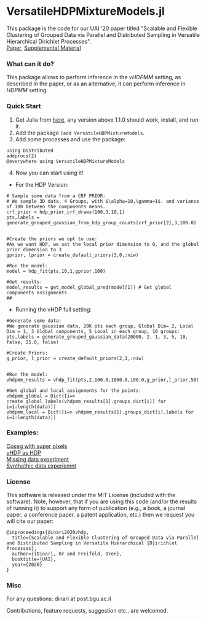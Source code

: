 # VersatileHDPMixtureModels.jl


This package is the code for our UAI '20 paper titled "Scalable and Flexible Clustering of Grouped Data via Parallel and Distributed Sampling in Versatile Hierarchical Dirichlet Processes". <br>
[Paper](https://www.cs.bgu.ac.il/~orenfr/papers/Dinari_UAI_2020.pdf),
[Supplemental Material](https://www.cs.bgu.ac.il/~orenfr/papers/Dinari_UAI_2020_supmat.pdf) <br>


### What can it do?

This package allows to perform inference in the *vHDPMM* setting, as described in the paper, or as an alternative, it can perform inference in *HDPMM* setting.

### Quick Start

1. Get Julia from [here](https://julialang.org/), any version above 1.1.0 should work, install, and run it.
2. Add the package `]add VersatileHDPMixtureModels`.
3. Add some processes and use the package:
```
using Distributed
addprocs(2)
@everywhere using VersatileHDPMixtureModels
```
4. Now you can start using it!
* For the HDP Version:
```
# Sample some data from a CRF PRIOR:
# We sample 3D data, 4 Groups, with $\alpha=10,\gamma=1$. and variance of 100 between the components means.
crf_prior = hdp_prior_crf_draws(100,3,10,1)
pts,labels = generate_grouped_gaussian_from_hdp_group_counts(crf_prior[2],3,100.0)


#Create the priors we opt to use:
#As we want HDP, we set the local prior dimension to 0, and the global prior dimension to 3
gprior, lprior = create_default_priors(3,0,:niw)

#Run the model:
model = hdp_fit(pts,10,1,gprior,100)

#Get results:
model_results = get_model_global_pred(model[1]) # Get global components assignments
##
```

* Running the vHDP full setting:
```
#Generate some data:
#We generate gaussian data, 20K pts each group, Global Dim= 2, Local Dim = 1, 3 Global components, 5 Local in each group, 10 groups:
pts,labels = generate_grouped_gaussian_data(20000, 2, 1, 3, 5, 10, false, 25.0, false)

#Create Priors:
g_prior, l_prior = create_default_priors(2,1,:niw)


#Run the model:
vhdpmm_results = vhdp_fit(pts,2,100.0,1000.0,100.0,g_prior,l_prior,50)

#Get global and local assignments for the points:
vhdpmm_global = Dict([i=> create_global_labels(vhdpmm_results[1].groups_dict[i]) for i=1:length(data)])
vhdpmm_local = Dict([i=> vhdpmm_results[1].groups_dict[i].labels for i=1:length(data)])
```


### Examples:
[Coseg with super pixels](https://nbviewer.jupyter.org/github/BGU-CS-VIL/VersatileHDPMixtureModels.jl/blob/master/examples/Coseg.ipynb) <br>
[vHDP as HDP](https://nbviewer.jupyter.org/github/BGU-CS-VIL/VersatileHDPMixtureModels.jl/blob/master/examples/vHDPasHDPGMM.ipynb) <br>
[Missing data experiment](https://nbviewer.jupyter.org/github/BGU-CS-VIL/VersatileHDPMixtureModels.jl/blob/master/examples/MissingData.ipynb) <br>
[Synthethic data experiemnt](https://nbviewer.jupyter.org/github/BGU-CS-VIL/VersatileHDPMixtureModels.jl/blob/master/examples/SynthethicData.ipynb)

### License

This software is released under the MIT License (included with the software). Note, however, that if you are using this code (and/or the results of running it) to support any form of publication (e.g., a book, a journal paper, a conference paper, a patent application, etc.) then we request you will cite our paper:

```
@inproceedings{dinari2020vhdp,
  title={Scalable and Flexible Clustering of Grouped Data via Parallel and Distributed Sampling in Versatile Hierarchical {D}irichlet Processes},
  author={{Dinari, Or and Freifeld, Oren},
  booktitle={UAI},
  year={2020}
}
```

### Misc

For any questions: dinari at post.bgu.ac.il

Contributions, feature requests, suggestion etc.. are welcomed.



